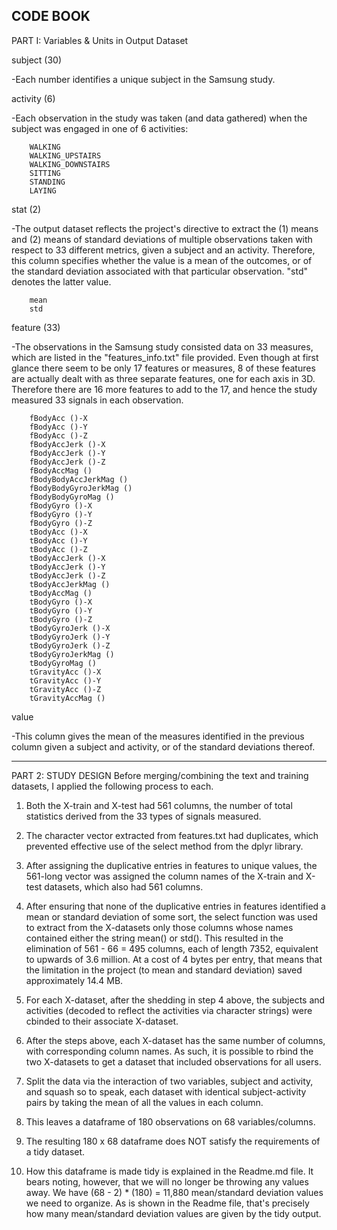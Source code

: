 CODE BOOK
-----------------------------------------------------------
PART I: Variables & Units in Output Dataset

subject (30)	
	
-Each number identifies a unique subject in the Samsung study.

activity (6)

-Each observation in the study was taken (and data gathered) when the subject was engaged in one of 6 activities:

       	WALKING
       	WALKING_UPSTAIRS
     	WALKING_DOWNSTAIRS
       	SITTING
       	STANDING
        LAYING

stat (2)

-The output dataset reflects the project's directive to extract the (1) means and (2) means of standard deviations of multiple observations taken with respect to 33 different metrics, given a subject and an activity.  Therefore, this column specifies whether the value is a mean of the outcomes, or of the standard deviation associated with that particular observation.  "std" denotes the latter value.

       	mean
        std
        
feature (33)

-The observations in the Samsung study consisted data on 33 measures, which are listed in the "features_info.txt" file provided.  Even though at first glance there seem to be only 17 features or measures, 8 of these features are actually dealt with as three separate features, one for each axis in 3D. Therefore there are 16 more features to add to the 17, and hence the study measured 33 signals in each observation.

		fBodyAcc ()-X           
		fBodyAcc ()-Y          
	 	fBodyAcc ()-Z           		
	 	fBodyAccJerk ()-X      
		fBodyAccJerk ()-Y       
		fBodyAccJerk ()-Z      
		fBodyAccMag ()          
		fBodyBodyAccJerkMag () 
		fBodyBodyGyroJerkMag () 
		fBodyBodyGyroMag ()    
		fBodyGyro ()-X          
		fBodyGyro ()-Y         
		fBodyGyro ()-Z          
		tBodyAcc ()-X          
		tBodyAcc ()-Y           
		tBodyAcc ()-Z          
		tBodyAccJerk ()-X       
		tBodyAccJerk ()-Y      
		tBodyAccJerk ()-Z      
		tBodyAccJerkMag ()     
		tBodyAccMag ()          
		tBodyGyro ()-X         
		tBodyGyro ()-Y          
		tBodyGyro ()-Z         
		tBodyGyroJerk ()-X      
		tBodyGyroJerk ()-Y     
		tBodyGyroJerk ()-Z      
		tBodyGyroJerkMag ()    
		tBodyGyroMag ()         
		tGravityAcc ()-X       
		tGravityAcc ()-Y        
		tGravityAcc ()-Z       
		tGravityAccMag ()

value     

-This column gives the mean of the measures identified in the previous column given a subject and activity, or of the standard deviations thereof.  
    
-----------------------------------------------------------
PART 2: STUDY DESIGN
Before merging/combining the text and training datasets, I applied the following process to each.

1) Both the X-train and X-test had 561 columns, the number of total statistics derived from the 33 types of signals measured.

2) The character vector extracted from features.txt had duplicates, which prevented effective use of the select method from the dplyr library.

3) After assigning the duplicative entries in features to unique values, the 561-long vector was assigned the column names of the X-train and X-test datasets, which also had 561 columns.

4) After ensuring that none of the duplicative entries in features identified a mean or standard deviation of some sort, the select function was used to extract from the X-datasets only those columns whose names contained either the string mean() or std().  This resulted in the elimination of 561 - 66 = 495 columns, each of length 7352, equivalent to upwards of 3.6 million.  At a cost of 4 bytes per entry, that means that the limitation in the project (to mean and standard deviation) saved approximately 14.4 MB.

5) For each X-dataset, after the shedding in step 4 above, the subjects and activities (decoded to reflect the activities via character strings) were cbinded to their associate X-dataset.

6) After the steps above, each X-dataset has the same number of columns, with corresponding column names.  As such, it is possible to rbind the two X-datasets to get a dataset that included observations for all users.

7) Split the data via the interaction of two variables, subject and activity, and squash so to speak, each dataset with identical subject-activity pairs by taking the mean of all the values in each column.  

8) This leaves a dataframe of 180 observations on 68 variables/columns.

9) The resulting 180 x 68 dataframe does NOT satisfy the requirements of a tidy dataset.

10) How this dataframe is made tidy is explained in the Readme.md file.  It bears noting, however, that we will no longer be throwing any values away.  We have (68 - 2) * (180) = 11,880 mean/standard deviation values we need to organize.  As is shown in the Readme file, that's precisely how many mean/standard deviation values are given by the tidy output.


      
